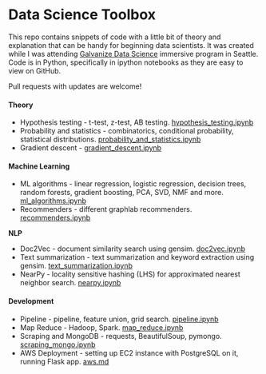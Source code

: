 # Data Science Toolbox

This repo contains snippets of code with a little bit of theory and explanation that can be handy for beginning data scientists. It was created while I was attending [Galvanize Data Science](http://www.galvanize.com/courses/data-science/) immersive program in Seattle. Code is in Python, specifically in ipython notebooks as they are easy to view on GitHub. 

Pull requests with updates are welcome!

#### Theory

- Hypothesis testing - t-test, z-test, AB testing. [hypothesis_testing.ipynb](hypothesis_testing.ipynb)
- Probability and statistics - combinatorics, conditional probability, statistical distributions. [probability_and_statistics.ipynb](probability_and_statistics.ipynb)
- Gradient descent - [gradient_descent.ipynb](gradient_descent.ipynb)

#### Machine Learning

- ML algorithms - linear regression, logistic regression, decision trees, random forests, gradient boosting, PCA, SVD, NMF and more. [ml_algorithms.ipynb](ml_algorithms.ipynb)
- Recommenders - different graphlab recommenders. [recommenders.ipynb](recommenders.ipynb)

**NLP**

- Doc2Vec - document similarity search using gensim. [doc2vec.ipynb](doc2vec.ipynb)
- Text summarization - text summarization and keyword extraction using gensim. [text_summarization.ipynb](text_summarization.ipynb)
- NearPy - locality sensitive hashing (LHS) for approximated nearest neighbor search. [nearpy.ipynb](nearpy.ipynb)

#### Development

- Pipeline - pipeline, feature union, grid search. [pipeline.ipynb](pipeline.ipynb)
- Map Reduce - Hadoop, Spark. [map_reduce.ipynb](map_reduce.ipynb)
- Scraping and MongoDB - requests, BeautifulSoup, pymongo. [scraping_mongo.ipynb](scraping_mongo.ipynb)
- AWS Deployment - setting up EC2 instance with PostgreSQL on it, running Flask app. [aws.md](aws.md)
